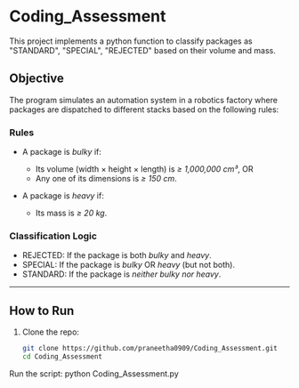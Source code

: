# Coding_Assessment

This project implements a python function to classify packages as "STANDARD", "SPECIAL", "REJECTED" based on their volume and mass.
## Objective

The program simulates an automation system in a robotics factory where packages are dispatched to different stacks based on the following rules:

### Rules

- A package is *bulky* if:
  - Its volume (width × height × length) is *≥ 1,000,000 cm³*, OR
  - Any one of its dimensions is *≥ 150 cm*.

- A package is *heavy* if:
  - Its mass is *≥ 20 kg*.

### Classification Logic

- REJECTED: If the package is both *bulky* and *heavy*.
- SPECIAL: If the package is *bulky* OR *heavy* (but not both).
- STANDARD: If the package is *neither bulky nor heavy*.

---
## How to Run

1. Clone the repo:
   ```bash
   git clone https://github.com/praneetha0909/Coding_Assessment.git
   cd Coding_Assessment

Run the script: python Coding_Assessment.py
